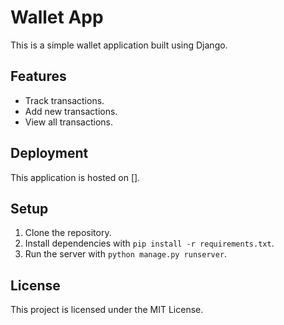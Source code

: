 # Wallet App

This is a simple wallet application built using Django.

## Features
- Track transactions.
- Add new transactions.
- View all transactions.

## Deployment
This application is hosted on [].

## Setup
1. Clone the repository.
2. Install dependencies with `pip install -r requirements.txt`.
3. Run the server with `python manage.py runserver`.

## License
This project is licensed under the MIT License.
